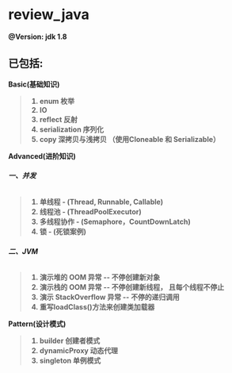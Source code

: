# review_java


<b>@Version: jdk 1.8</b>


已包括:
---

<b>Basic(基础知识)<b>
 > 1. enum 枚举
 > 2. IO
 > 3. reflect 反射
 > 4. serialization 序列化 
 > 5. copy 深拷贝与浅拷贝 （使用Cloneable 和 Serializable）

 <b>Advanced(进阶知识)</b>
 
 ######  <b>一、并发 </b>
 > 1. 单线程 - (Thread, Runnable, Callable)
 > 2. 线程池 - (ThreadPoolExecutor)
 > 3. 多线程协作 - (Semaphore，CountDownLatch)
 > 4. 锁 - (死锁案例)

 ######  <b>二、JVM </b>
 > 1. 演示堆的 OOM 异常  -- 不停创建新对象
 > 2. 演示栈的 OOM 异常  -- 不停创建新线程， 且每个线程不停止
 > 3. 演示 StackOverflow 异常 -- 不停的递归调用
 > 4. 重写loadClass()方法来创建类加载器
 

 <b>Pattern(设计模式)</b>
   
 > 1. builder 创建者模式
 > 2. dynamicProxy 动态代理
 > 3. singleton 单例模式
      


